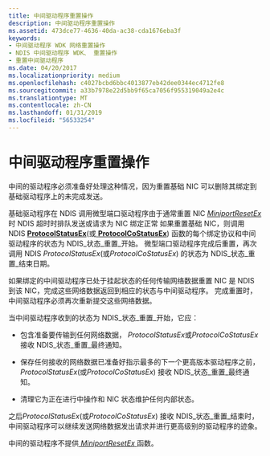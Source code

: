 ```yaml
---
title: 中间驱动程序重置操作
description: 中间驱动程序重置操作
ms.assetid: 473dce77-4636-40da-ac38-cda1676eba3f
keywords:
- 中间驱动程序 WDK 网络重置操作
- NDIS 中间驱动程序 WDK、 重置操作
- 重置中间驱动程序
ms.date: 04/20/2017
ms.localizationpriority: medium
ms.openlocfilehash: c4027bcbd6bbc4013877eb42dee0344ec4712fe8
ms.sourcegitcommit: a33b7978e22d5bb9f65ca7056f955319049a2e4c
ms.translationtype: MT
ms.contentlocale: zh-CN
ms.lasthandoff: 01/31/2019
ms.locfileid: "56533254"
---
```

# <a name="intermediate-driver-reset-operations"></a>中间驱动程序重置操作





中间的驱动程序必须准备好处理这种情况，因为重置基础 NIC 可以删除其绑定到基础驱动程序上的未完成发送。

基础驱动程序在 NDIS 调用微型端口驱动程序由于通常重置 NIC [ *MiniportResetEx* ](https://msdn.microsoft.com/library/windows/hardware/ff559432)时 NDIS 超时时排队发送或请求为 NIC 绑定正常 如果重置基础 NIC，则调用 NDIS [ **ProtocolStatusEx**](https://msdn.microsoft.com/library/windows/hardware/ff570270)(或[ **ProtocolCoStatusEx**](https://msdn.microsoft.com/library/windows/hardware/ff570258)) 函数的每个绑定协议和中间驱动程序的状态为 NDIS\_状态\_重置\_开始。 微型端口驱动程序完成后重置，再次调用 NDIS *ProtocolStatusEx*(或*ProtocolCoStatusEx*) 的状态为 NDIS\_状态\_重置\_结束日期。

如果绑定的中间驱动程序已处于挂起状态的任何传输网络数据重置 NIC 是 NDIS 到该 NIC，完成这些网络数据返回到相应的状态与中间驱动程序。 完成重置时，中间驱动程序必须再次重新提交这些网络数据。

当中间驱动程序收到的状态为 NDIS\_状态\_重置\_开始，它应：

-   包含准备要传输到任何网络数据， *ProtocolStatusEx*或*ProtocolCoStatusEx*接收 NDIS\_状态\_重置\_最终通知。

-   保存任何接收的网络数据已准备好指示最多的下一个更高版本驱动程序之前， *ProtocolStatusEx*(或*ProtocolCoStatusEx*) 接收 NDIS\_状态\_重置\_最终通知。

-   清理它为正在进行中操作和 NIC 状态维护任何内部状态。

之后*ProtocolStatusEx*(或*ProtocolCoStatusEx*) 接收 NDIS\_状态\_重置\_结束时，中间驱动程序可以继续发送网络数据发出请求并进行更高级别的驱动程序的迹象。

中间的驱动程序不提供[ *MiniportResetEx* ](https://msdn.microsoft.com/library/windows/hardware/ff559432)函数。

 

 





